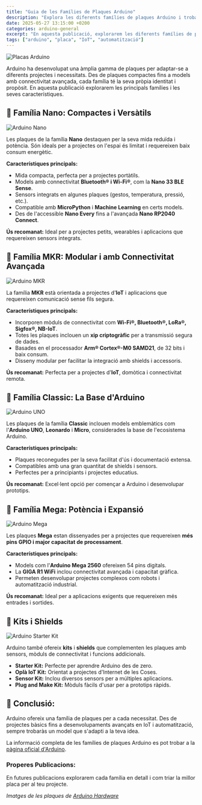 ```yaml
---
title: "Guia de les Famílies de Plaques Arduino"
description: "Explora les diferents famílies de plaques Arduino i troba la millor opció per al teu projecte."
date: 2025-05-27 13:15:00 +0200
categories: arduino-general
excerpt: "En aquesta publicació, explorarem les diferents famílies de plaques Arduino i trobarem la millor opció per al teu projecte."
tags: ["arduino", "placa", "IoT", "automatització"]
---
```


[img1]: /assets/imatges/blog/01-guia-de-placas/arduino-nano.jpg "Arduino Nano"
[img2]: /assets/imatges/blog/01-guia-de-placas/arduino-mkr_zero.jpg "Arduino MKR"
[img3]: /assets/imatges/blog/01-guia-de-placas/arduino-uno.jpg "Arduino UNO"
[img4]: /assets/imatges/blog/01-guia-de-placas/arduino-mega.jpg "Arduino Mega"
[img5]: /assets/imatges/blog/01-guia-de-placas/arduino-starter-kit.jpg "Arduino Starter Kit"
[img6]: /assets/imatges/blog/01-guia-de-placas/placas-arduino.png "Placas Arduino"

![Placas Arduino][img6]

Arduino ha desenvolupat una àmplia gamma de plaques per adaptar-se a diferents projectes i necessitats. Des de plaques compactes fins a models amb connectivitat avançada, cada família té la seva pròpia identitat i propòsit. En aquesta publicació explorarem les principals famílies i les seves característiques.

## 📌 **Família Nano: Compactes i Versàtils**

![Arduino Nano][img1]

Les plaques de la família **Nano** destaquen per la seva mida reduïda i potència. Són ideals per a projectes on l'espai és limitat i requereixen baix consum energètic.

**Característiques principals:**

- Mida compacta, perfecta per a projectes portàtils.
- Models amb connectivitat **Bluetooth® i Wi-Fi®**, com la **Nano 33 BLE Sense**.
- Sensors integrats en algunes plaques (gestos, temperatura, pressió, etc.).
- Compatible amb **MicroPython** i **Machine Learning** en certs models.
- Des de l'accessible **Nano Every** fins a l'avançada **Nano RP2040 Connect**.

**Ús recomanat:** Ideal per a projectes petits, wearables i aplicacions que requereixen sensors integrats.

## 📌 **Família MKR: Modular i amb Connectivitat Avançada**

![Arduino MKR][img2]

La família **MKR** està orientada a projectes d'**IoT** i aplicacions que requereixen comunicació sense fils segura.

**Característiques principals:**

- Incorporen mòduls de connectivitat com **Wi-Fi®, Bluetooth®, LoRa®, Sigfox®, NB-IoT**.
- Totes les plaques inclouen un **xip criptogràfic** per a transmissió segura de dades.
- Basades en el processador **Arm® Cortex®-M0 SAMD21**, de 32 bits i baix consum.
- Disseny modular per facilitar la integració amb shields i accessoris.

**Ús recomanat:** Perfecta per a projectes d'**IoT**, domòtica i connectivitat remota.

## 📌 **Família Classic: La Base d'Arduino**

![Arduino UNO][img3]

Les plaques de la família **Classic** inclouen models emblemàtics com l'**Arduino UNO**, **Leonardo** i **Micro**, considerades la base de l'ecosistema Arduino.

**Característiques principals:**

- Plaques reconegudes per la seva facilitat d'ús i documentació extensa.
- Compatibles amb una gran quantitat de shields i sensors.
- Perfectes per a principiants i projectes educatius.

**Ús recomanat:** Excel·lent opció per començar a Arduino i desenvolupar prototips.

## 📌 **Família Mega: Potència i Expansió**

![Arduino Mega][img4]

Les plaques **Mega** estan dissenyades per a projectes que requereixen **més pins GPIO i major capacitat de processament**.

**Característiques principals:**

- Models com l'**Arduino Mega 2560** ofereixen 54 pins digitals.
- La **GIGA R1 WiFi** inclou connectivitat avançada i capacitat gràfica.
- Permeten desenvolupar projectes complexos com robots i automatització industrial.

**Ús recomanat:** Ideal per a aplicacions exigents que requereixen més entrades i sortides.

## 📌 **Kits i Shields**

![Arduino Starter Kit][img5]

Arduino també ofereix **kits** i **shields** que complementen les plaques amb sensors, mòduls de connectivitat i funcions addicionals.

- **Starter Kit:** Perfecte per aprendre Arduino des de zero.
- **Oplà IoT Kit:** Orientat a projectes d'Internet de les Coses.
- **Sensor Kit:** Inclou diversos sensors per a múltiples aplicacions.
- **Plug and Make Kit:** Mòduls fàcils d'usar per a prototips ràpids.

## 🎯 **Conclusió:**  

Arduino ofereix una família de plaques per a cada necessitat. Des de projectes bàsics fins a desenvolupaments avançats en IoT i automatització, sempre trobaràs un model que s'adapti a la teva idea.

La informació completa de les famílies de plaques Arduino es pot trobar a la [pàgina oficial d'Arduino](https://www.arduino.cc/en/hardware/).

### **Properes Publicacions:**  

En futures publicacions explorarem cada família en detall i com triar la millor placa per al teu projecte.

*Imatges de les plaques de [Arduino Hardware](https://www.arduino.cc/en/hardware/)*

